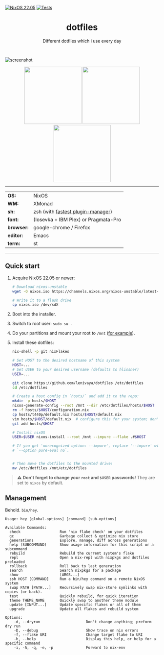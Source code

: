 [![NixOS 22.05](https://img.shields.io/badge/NixOS-v22.05-blue.svg?style=flat-square&logo=NixOS&logoColor=white)](https://nixos.org)
[![Tests](https://github.com/Lenivaya/dotfiles/actions/workflows/tests.yml/badge.svg)](https://github.com/Lenivaya/dotfiles/actions/workflows/tests.yml)

<h1 align="center">dotfiles</h1>
<p align="center">Different dotfiles which i use every day</p><br>

![screenshot](https://user-images.githubusercontent.com/49302467/131035574-fdc95dda-e94e-450e-9196-b550d5c18ffa.png)

<p align="center">
<span><img src="https://user-images.githubusercontent.com/49302467/131035586-8a527147-30a2-488c-af72-d7dde2177a63.png" height="187" /></span>
<span><img src="https://user-images.githubusercontent.com/49302467/131035991-ea023d5a-d2f8-43d5-8a03-8c1d8728fd33.png" height="187" /></span>
<span><img src="https://user-images.githubusercontent.com/49302467/131035742-e0c7a574-1f0c-4121-95e6-e672ceda308e.png" height="187" /></span>
</p>

---

|              |                                                                                 |
| ------------ | ------------------------------------------------------------------------------- |
| **OS:**      | NixOS                                                                           |
| **WM:**      | XMonad                                                                          |
| **sh:**      | zsh (with [fastest plugin-manager](https://github.com/zdharma-continuum/zinit)) |
| **font:**    | (Iosevka + IBM Plex) or Pragmata-Pro                                            |
| **browser:** | google-chrome / Firefox                                                         |
| **editor:**  | Emacs                                                                           |
| **term:**    | st                                                                              |

---

## Quick start

1. Acquire NixOS 22.05 or newer:

   ```sh
   # Download nixos-unstable
   wget -O nixos.iso https://channels.nixos.org/nixos-unstable/latest-nixos-minimal-x86_64-linux.iso

   # Write it to a flash drive
   cp nixos.iso /dev/sdX
   ```

2. Boot into the installer.

3. Switch to root user: `sudo su -`

4. Do your partitions and mount your root to `/mnt` ([for
   example](https://nixos.org/manual/nixos/stable/index.html#sec-installation-partitioning)).

5. Install these dotfiles:

   ```sh
   nix-shell -p git nixFlakes

   # Set HOST to the desired hostname of this system
   HOST=...
   # Set USER to your desired username (defaults to hlissner)
   USER=...

   git clone https://github.com/lenivaya/dotfiles /etc/dotfiles
   cd /etc/dotfiles

   # Create a host config in `hosts/` and add it to the repo:
   mkdir -p hosts/$HOST
   nixos-generate-config --root /mnt --dir /etc/dotfiles/hosts/$HOST
   rm -f hosts/$HOST/configuration.nix
   cp hosts/t440p/default.nix hosts/$HOST/default.nix
   vim hosts/$HOST/default.nix  # configure this for your system; don't use it verbatim!
   git add hosts/$HOST

   # Install nixOS
   USER=$USER nixos-install --root /mnt --impure --flake .#$HOST

   # If you get 'unrecognized option: --impure', replace '--impure' with
   # `--option pure-eval no`.


   # Then move the dotfiles to the mounted drive!
   mv /etc/dotfiles /mnt/etc/dotfiles
   ```

> :warning: **Don't forget to change your `root` and `$USER` passwords!** They
> are set to `nixos` by default.

## Management

Behold. `bin/hey`.

```
Usage: hey [global-options] [command] [sub-options]

Available Commands:
  check                  Run 'nix flake check' on your dotfiles
  gc                     Garbage collect & optimize nix store
  generations            Explore, manage, diff across generations
  help [SUBCOMMAND]      Show usage information for this script or a subcommand
  rebuild                Rebuild the current system's flake
  repl                   Open a nix-repl with nixpkgs and dotfiles preloaded
  rollback               Roll back to last generation
  search                 Search nixpkgs for a package
  show                   [ARGS...]
  ssh HOST [COMMAND]     Run a bin/hey command on a remote NixOS system
  swap PATH [PATH...]    Recursively swap nix-store symlinks with copies (or back).
  test                   Quickly rebuild, for quick iteration
  theme THEME_NAME       Quickly swap to another theme module
  update [INPUT...]      Update specific flakes or all of them
  upgrade                Update all flakes and rebuild system

Options:
    -d, --dryrun                     Don't change anything; preform dry run
    -D, --debug                      Show trace on nix errors
    -f, --flake URI                  Change target flake to URI
    -h, --help                       Display this help, or help for a specific command
    -i, -A, -q, -e, -p               Forward to nix-env
```
